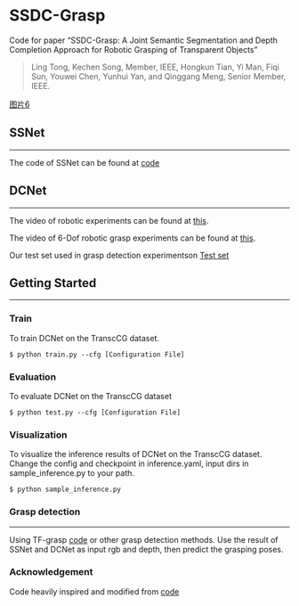 # SSDC-Grasp
Code for paper “SSDC-Grasp: A Joint Semantic Segmentation and Depth Completion Approach for Robotic Grasping of Transparent Objects”
> Ling Tong, Kechen Song, Member, IEEE, Hongkun Tian, Yi Man, Fiqi Sun, Youwei Chen, Yunhui Yan, and Qinggang Meng, Senior Member, IEEE. 

[图片6](https://github.com/meiguiz/SSDC-Grasp/assets/90629126/bb980c86-baf3-4051-b160-58d5a3e4661c)

## SSNet
---

The code of SSNet can be found at [code](https://github.com/meiguiz/SG-Grasp) 

## DCNet
---
The video of robotic experiments can be found at [this](https://youtu.be/aDSG2khDXCA). 

The video of 6-Dof robotic grasp experiments can be found at [this](https://youtu.be/aDSG2khDXCA). 

Our test set used in grasp detection experimentson [Test set](https://drive.google.com/drive/folders/1LOUslijtms0wpNI_wNRVJ4iBi0kTV_a0?usp=drive_link) 


## Getting Started
---


### Train

To train DCNet on the TranscCG dataset. 
```
$ python train.py --cfg [Configuration File]
```


### Evaluation

To evaluate DCNet on the TranscCG dataset
```
$ python test.py --cfg [Configuration File]
```


### Visualization

To visualize the inference results of DCNet on the TranscCG dataset. Change the config and checkpoint in inference.yaml, input dirs in sample_inference.py to your path.
```
$ python sample_inference.py 
```

### Grasp detection

---
Using TF-grasp [code](https://github.com/WangShaoSUN/grasp-transformer) or other grasp detection methods. Use the result of SSNet and DCNet as input rgb and depth, then predict the grasping poses.

### Acknowledgement

Code heavily inspired and modified from [code](https://github.com/Galaxies99/TransCG)

